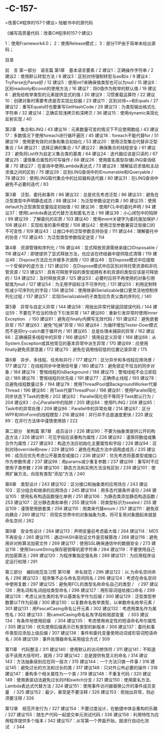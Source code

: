 # -C-157-
&lt;改善C#程序的157个建议> 陆敏书中的源代码

《编写高质量代码：改善C#程序的157个建议》

1：使用Framework4.0；
2：使用Release模式；
3：部分TIP由于简单未给出源码；

目录

前　言
第一部分　语言篇
第1章　基本语言要素 / 2
建议1：正确操作字符串 / 2
建议2：使用默认转型方法 / 6
建议3：区别对待强制转型与as和is / 9
建议4：TryParse比Parse好 / 12
建议5：使用int?来确保值类型也可以为null / 15
建议6：区别readonly和const的使用方法 / 16
建议7：将0值作为枚举的默认值 / 19
建议8：避免给枚举类型的元素提供显式的值 / 20
建议9：习惯重载运算符 / 22
建议10：创建对象时需要考虑是否实现比较器 / 23
建议11：区别对待==和Equals / 27
建议12：重写Equals时也要重写GetHashCode / 29
建议13：为类型输出格式化字符串 / 32
建议14：正确实现浅拷贝和深拷贝 / 36
建议15：使用dynamic来简化反射实现 / 40


第2章　集合和LINQ / 43
建议16：元素数量可变的情况下不应使用数组 / 43
建议17：多数情况下使用foreach进行循环遍历 / 45
建议18：foreach不能代替for / 51
建议19：使用更有效的对象和集合初始化 / 53
建议20：使用泛型集合代替非泛型集合 / 54
建议21：选择正确的集合 / 57
建议22：确保集合的线程安全 / 61
建议23：避免将List作为自定义集合类的基类 / 64
建议24：迭代器应该是只读的 / 67
建议25：谨慎集合属性的可写操作 / 68
建议26：使用匿名类型存储LINQ查询结果 / 70
建议27：在查询中使用Lambda表达式 / 73
建议28：理解延迟求值和主动求值之间的区别 / 75
建议29：区别LINQ查询中的IEnumerable和IQueryable / 78
建议30：使用LINQ取代集合中的比较器和迭代器 / 80
建议31：在LINQ查询中避免不必要的迭代 / 83


第3章　泛型、委托和事件 / 86
建议32：总是优先考虑泛型 / 86
建议33：避免在泛型类型中声明静态成员 / 88
建议34：为泛型参数设定约束 / 90
建议35：使用default为泛型类型变量指定初始值 / 92
建议36：使用FCL中的委托声明 / 94
建议37：使用Lambda表达式代替方法和匿名方法 / 96
建议38：小心闭包中的陷阱 / 99
建议39：了解委托的实质 / 103
建议40：使用event关键字为委托施加保护 / 106
建议41：实现标准的事件模型 / 108
建议42：使用泛型参数兼容泛型接口的不可变性 / 109
建议43：让接口中的泛型参数支持协变 / 111
建议44：理解委托中的协变 / 112
建议45：为泛型类型参数指定逆变 / 114


第4章　资源管理和序列化 / 116
建议46：显式释放资源需继承接口IDisposable / 116
建议47：即使提供了显式释放方法，也应该在终结器中提供隐式清理 / 119
建议48：Dispose方法应允许被多次调用 / 120
建议49：在Dispose模式中应提取一个受保护的虚方法 / 121
建议50：在Dispose模式中应区别对待托管资源和非托管资源 / 123
建议51：具有可释放字段的类型或拥有本机资源的类型应该是可释放的 / 124
建议52：及时释放资源 / 125
建议53：必要时应将不再使用的对象引用赋值为null / 127
建议54：为无用字段标注不可序列化 / 131
建议55：利用定制特性减少可序列化的字段 / 136
建议56：使用继承ISerializable接口更灵活地控制序列化过程 / 137
建议57：实现ISerializable的子类型应负责父类的序列化 / 140


第5章　异常与自定义异常 / 144
建议58：用抛出异常代替返回错误代码 / 144
建议59：不要在不恰当的场合下引发异常 / 147
建议60：重新引发异常时使用Inner Exception　/ 150
建议61：避免在finally内撰写无效代码 / 151
建议62：避免嵌套异常 / 157
建议63：避免“吃掉”异常 / 160
建议64：为循环增加Tester-Doer模式而不是将try-catch置于循环内 / 161
建议65：总是处理未捕获的异常 / 162
建议66：正确捕获多线程中的异常 / 166
建议67：慎用自定义异常 / 168
建议68：从System.Exception或其他常见的基本异常中派生异常 / 170
建议69：应使用finally避免资源泄漏 / 172
建议70：避免在调用栈较低的位置记录异常 / 175


第6章　异步、多线程、任务和并行 / 177
建议71：区分异步和多线程应用场景 / 177
建议72：在线程同步中使用信号量 / 180
建议73：避免锁定不恰当的同步对象 / 184
建议74：警惕线程的IsBackground / 188
建议75：警惕线程不会立即启动 / 189
建议76：警惕线程的优先级 / 191
建议77：正确停止线程 / 193
建议78：应避免线程数量过多 / 194
建议79：使用ThreadPool或BackgroundWorker代替Thread / 196
建议80：用Task代替ThreadPool / 198
建议81：使用Parallel简化同步状态下Task的使用 / 202
建议82：Parallel简化但不等同于Task默认行为 / 204
建议83：小心Parallel中的陷阱 / 205
建议84：使用PLINQ / 208
建议85：Task中的异常处理 / 209
建议86：Parallel中的异常处理 / 214
建议87：区分WPF和WinForm的线程模型 / 216
建议88：并行并不总是速度更快 / 220
建议89：在并行方法体中谨慎使用锁 / 222


第二部分　架构篇 
第7章　成员设计 / 226
建议90：不要为抽象类提供公开的构造方法 / 226
建议91：可见字段应该重构为属性 / 226
建议92：谨慎将数组或集合作为属性 / 227
建议93：构造方法应初始化主要属性和字段 / 228
建议94：区别对待override和new / 229
建议95：避免在构造方法中调用虚成员 / 235
建议96：成员应优先考虑公开基类型或接口 / 236
建议97：优先考虑将基类型或接口作为参数传递 / 237
建议98：用params减少重复参数 / 237
建议99：重写时不应使用子类参数 / 238
建议100：静态方法和实例方法没有区别 / 239
建议101：使用扩展方法，向现有类型“添加”方法 / 240


第8章　类型设计 / 243
建议102：区分接口和抽象类的应用场合 / 243
建议103：区分组合和继承的应用场合 / 245
建议104：用多态代替条件语句 / 248
建议105：使用私有构造函数强化单例 / 251
建议106：为静态类添加静态构造函数 / 253
建议107：区分静态类和单例 / 255
建议108：将类型标识为sealed / 255
建议109：谨慎使用嵌套类 / 256
建议110：用类来代替enum / 257
建议111：避免双向耦合 / 260
建议112：将现实世界中的对象抽象为类，将可复用对象圈起来就是命名空间 / 262


第9章　安全性设计 / 264
建议113：声明变量前考虑最大值 / 264
建议114：MD5不再安全 / 265
建议115：通过HASH来验证文件是否被篡改 / 268
建议116：避免用非对称算法加密文件 / 269
建议117：使用SSL确保通信中的数据安全 / 273
建议118：使用SecureString保存密钥等机密字符串 / 284
建议119：不要使用自己的加密算法 / 289
建议120：为程序集指定强名称 / 289
建议121：为应用程序设定运行权限 / 291


第三部分　编码规范及习惯 
第10章　命名规范 / 296
建议122：以.为命名空间命名 / 296
建议123：程序集不必与命名空间同名 / 296
建议124：考虑在命名空间中使用复数 / 297
建议125：避免用FCL的类型名称命名自己的类型 /　/ 297
建议126：用名词和名词组给类型命名 / 298
建议127：用形容词组给接口命名 / 299
建议128：考虑让派生类的名字以基类名字作为后缀 / 300
建议129：泛型类型参数要以T作为前缀 / 300
建议130：以复数命名枚举类型，以单数命名枚举元素 / 301
建议131：用PascalCasing命名公开元素 / 302
建议132：考虑用类名作为属性名 / 302
建议133：用camelCasing命名私有字段和局部变量　/ 303
建议134：有条件地使用前缀　/ 304
建议135： 考虑使用肯定性的短语命名布尔属性 / 305
建议136：优先使用后缀表示已有类型的新版本 / 306
建议137：委托和事件类型应添加上级后缀 / 307
建议138：事件和委托变量使用动词或形容词短语命名 / 308
建议139：事件处理器命名采用组合方式 / 309


第11章　代码整洁 / 311
建议140：使用默认的访问修饰符 / 311
建议141：不知道该不该用大括号时，就用 / 312
建议142：总是提供有意义的命名 / 314
建议143：方法抽象级别应在同一层次 / 315
建议144：一个方法只做一件事 / 316
建议145：避免过长的方法和过长的类 / 317
建议146：只对外公布必要的操作 / 318
建议147：重构多个相关属性为一个类 / 319
建议148：不重复代码 / 320
建议149：使用表驱动法避免过长的if和switch分支 / 321
建议150：使用匿名方法、Lambda表达式代替方法 / 324
建议151：使用事件访问器替换公开的事件成员变量　/ 325
建议152：最少，甚至是不要注释 / 326
建议153：若抛出异常，则必须要注释 / 326


第12章　规范开发行为 / 327
建议154：不要过度设计，在敏捷中体会重构的乐趣 / 327
建议155：随生产代码一起提交单元测试代码 / 336
建议156：利用特性为应用程序提供多个版本 / 342
建议157：从写第一个界面开始，就进行自动化测试　/ 344